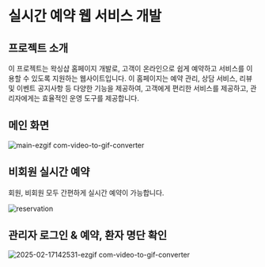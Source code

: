 # 실시간 예약 웹 서비스 개발 

## 프로젝트 소개
이 프로젝트는 왁싱샵 홈페이지 개발로, 고객이 온라인으로 쉽게 예약하고 서비스를 이용할 수 있도록 지원하는 웹사이트입니다. 
이 홈페이지는 예약 관리, 상담 서비스, 리뷰 및 이벤트 공지사항 등 다양한 기능을 제공하여, 고객에게 편리한 서비스를 제공하고, 관리자에게는 효율적인 운영 도구를 제공합니다.

## 메인 화면

![main-ezgif com-video-to-gif-converter](https://github.com/user-attachments/assets/a7cf188d-2b2d-42f8-8e5c-c38c85592cc8)


## 비회원 실시간 예약

회원, 비회원 모두 간편하게 실시간 예약이 가능합니다.

![reservation](https://github.com/user-attachments/assets/e839f2ce-a2f1-482c-8f71-29bf119f71e3)

## 관리자 로그인 & 예약, 환자 명단 확인

![2025-02-17142531-ezgif com-video-to-gif-converter](https://github.com/user-attachments/assets/a545fe70-4de6-4c5a-b9ba-309142d95dd7)

